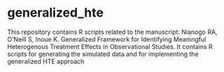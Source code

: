 # generalized_hte
This repository contains R scripts related to the manuscript: Nianogo RA, O’Neill S, Inoue K. Generalized Framework for Identifying Meaningful Heterogenous Treatment Effects in Observational Studies. It contains R scripts for generating the simulated data and for implementing the generalized HTE approach
